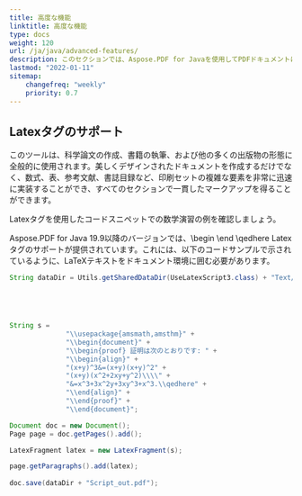 ```yaml
---
title: 高度な機能
linktitle: 高度な機能
type: docs
weight: 120
url: /ja/java/advanced-features/
description: このセクションでは、Aspose.PDF for Javaを使用してPDFドキュメントにLaTeXタグを使用する方法を示します。
lastmod: "2022-01-11"
sitemap:
    changefreq: "weekly"
    priority: 0.7
---
```


## Latexタグのサポート

このツールは、科学論文の作成、書籍の執筆、および他の多くの出版物の形態に全般的に使用されます。美しくデザインされたドキュメントを作成するだけでなく、数式、表、参考文献、書誌目録など、印刷セットの複雑な要素を非常に迅速に実装することができ、すべてのセクションで一貫したマークアップを得ることができます。

Latexタグを使用したコードスニペットでの数学演習の例を確認しましょう。

Aspose.PDF for Java 19.9以降のバージョンでは、\begin \end \qedhere Latexタグのサポートが提供されています。これには、以下のコードサンプルで示されているように、LaTeXテキストをドキュメント環境に囲む必要があります。

```java
String dataDir = Utils.getSharedDataDir(UseLatexScript3.class) + "Text/";





String s =
              "\\usepackage{amsmath,amsthm}" +
              "\\begin{document}" +
              "\\begin{proof} 証明は次のとおりです: " +
              "\\begin{align}" +
              "(x+y)^3&=(x+y)(x+y)^2" +
              "(x+y)(x^2+2xy+y^2)\\\\" +
              "&=x^3+3x^2y+3xy^3+x^3.\\qedhere" +
              "\\end{align}" +
              "\\end{proof}" +
              "\\end{document}";

Document doc = new Document();
Page page = doc.getPages().add();

LatexFragment latex = new LatexFragment(s);

page.getParagraphs().add(latex);
      
doc.save(dataDir + "Script_out.pdf");
```